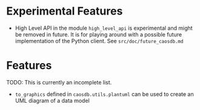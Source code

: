 # Experimental Features

- High Level API in the module `high_level_api` is experimental and might be removed in future. It is for playing around with a possible future implementation of the Python client. See `src/doc/future_caosdb.md`


# Features
TODO: This is currently an incomplete list.
- `to_graphics` defined in `caosdb.utils.plantuml` can be used to create an UML diagram of a data model
